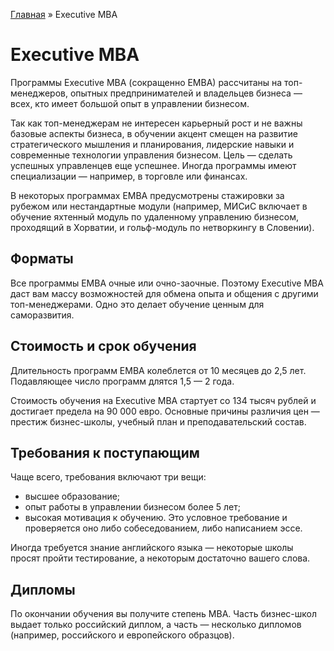 [Главная](http://enjoy-job.ru/) » Executive MBA

# Executive MBA

Программы Executive MBA (сокращенно EMBA) рассчитаны на топ-менеджеров, опытных предпринимателей и владельцев бизнеса — всех, кто имеет большой опыт в управлении бизнесом.

Так как топ-менеджерам не интересен карьерный рост и не важны базовые аспекты бизнеса, в обучении акцент смещен на развитие стратегического мышления и планирования, лидерские навыки и современные технологии управления бизнесом. Цель — сделать успешных управленцев еще успешнее. Иногда программы имеют специализации — например, в торговле или финансах.

В некоторых программах EMBA предусмотрены стажировки за рубежом или нестандартные модули (например, МИСиС включает в обучение яхтенный модуль по удаленному управлению бизнесом, проходящий в Хорватии, и гольф-модуль по нетворкингу в Словении).

## Форматы

Все программы EMBA очные или очно-заочные. Поэтому Executive MBA даст вам массу возможностей для обмена опыта и общения с другими топ-менеджерами. Одно это делает обучение ценным для саморазвития.

## Стоимость и срок обучения

Длительность программ EMBA колеблется от 10 месяцев до 2,5 лет. Подавляющее число программ длятся 1,5 — 2 года.

Стоимость обучения на Executive MBA стартует со 134 тысяч рублей и достигает предела на 90 000 евро. Основные причины различия цен — престиж бизнес-школы, учебный план и преподавательский состав.

## Требования к поступающим

Чаще всего, требования включают три вещи:

- высшее образование;
- опыт работы в управлении бизнесом более 5 лет;
- высокая мотивация к обучению. Это условное требование и проверяется оно либо собеседованием, либо написанием эссе.

Иногда требуется знание английского языка — некоторые школы просят пройти тестирование, а некоторым достаточно вашего слова.

## Дипломы

По окончании обучения вы получите степень MBA. Часть бизнес-школ выдает только российский диплом, а часть — несколько дипломов (например, российского и европейского образцов).